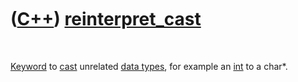 



 

 

 

 

 

([C++](Cpp.md)) [reinterpret\_cast](CppReinterpret_cast.md)
=============================================================

 

[Keyword](CppKeyword.md) to [cast](CppCast.md) unrelated [data
types](CppDataType.md), for example an [int](CppInt.md) to a char\*.

 

 

 

 

 





 



